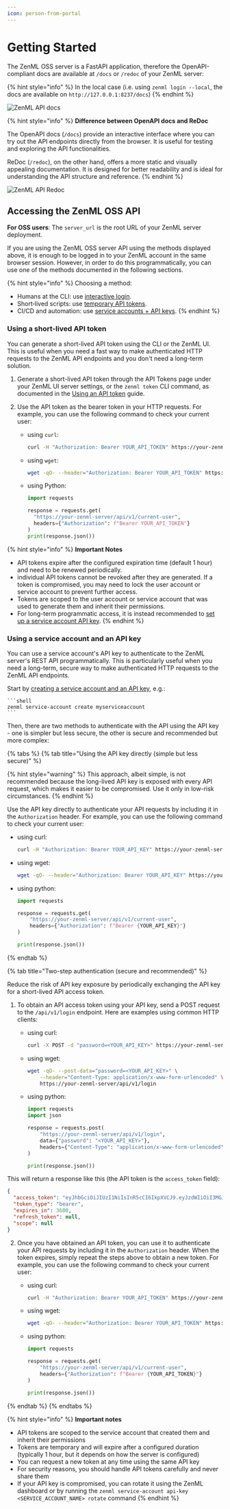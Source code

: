 ```yaml
---
icon: person-from-portal
---
```


# Getting Started

The ZenML OSS server is a FastAPI application, therefore the OpenAPI-compliant docs are available at `/docs` or `/redoc` of your ZenML server:

{% hint style="info" %}
In the local case (i.e. using `zenml login --local`, the docs are available on `http://127.0.0.1:8237/docs`)
{% endhint %}

![ZenML API docs](../../../.gitbook/assets/zenml_api_docs.png)

{% hint style="info" %}
**Difference between OpenAPI docs and ReDoc**

The OpenAPI docs (`/docs`) provide an interactive interface where you can try out the API endpoints directly from the browser. It is useful for testing and exploring the API functionalities.

ReDoc (`/redoc`), on the other hand, offers a more static and visually appealing documentation. It is designed for better readability and is ideal for understanding the API structure and reference.
{% endhint %}

![ZenML API Redoc](../../../.gitbook/assets/zenml_api_redoc.png)

## Accessing the ZenML OSS API

**For OSS users**: The `server_url` is the root URL of your ZenML server deployment.

If you are using the ZenML OSS server API using the methods displayed above, it is enough to be logged in to your ZenML account in the same browser session. However, in order to do this programmatically, you can use one of the methods documented in the following sections.

{% hint style="info" %}
Choosing a method:

- Humans at the CLI: use [interactive login](https://docs.zenml.io/how-to/manage-zenml-server/connecting-to-zenml/connect-in-with-your-user-interactive).
- Short‑lived scripts: use [temporary API tokens](https://docs.zenml.io/how-to/manage-zenml-server/connecting-to-zenml/connect-with-an-api-token).
- CI/CD and automation: use [service accounts + API keys](https://docs.zenml.io/how-to/manage-zenml-server/connecting-to-zenml/connect-with-a-service-account).
{% endhint %}

### Using a short-lived API token

You can generate a short-lived API token using the CLI or the ZenML UI. This is useful when you need a fast way to make authenticated HTTP requests to the ZenML API endpoints and you don't need a long-term solution.

1. Generate a short-lived API token through the API Tokens page under your ZenML UI server settings, or the `zenml token` CLI command, as documented in the [Using an API token](../../../how-to/manage-zenml-server/connecting-to-zenml/connect-with-an-api-token.md) guide.

2. Use the API token as the bearer token in your HTTP requests. For example, you can use the following command to check your current user:
   *   using `curl`:

       ```bash
       curl -H "Authorization: Bearer YOUR_API_TOKEN" https://your-zenml-server/api/v1/current-user
       ```
   *   using `wget`:

       ```bash
       wget -qO- --header="Authorization: Bearer YOUR_API_TOKEN" https://your-zenml-server/api/v1/current-user
       ```
   *   using Python:

       ```python
       import requests

       response = requests.get(
         "https://your-zenml-server/api/v1/current-user",
         headers={"Authorization": f"Bearer YOUR_API_TOKEN"}
       )
       print(response.json())
       ```

{% hint style="info" %}
**Important Notes**

* API tokens expire after the configured expiration time (default 1 hour) and need to be renewed periodically.
* individual API tokens cannot be revoked after they are generated. If a token is compromised, you may need to lock the user account or service account to prevent further access.
* Tokens are scoped to the user account or service account that was used to generate them and inherit their permissions.
* For long-term programmatic access, it is instead recommended to [set up a service account API key](./#using-a-service-account-and-an-api-key).
{% endhint %}

### Using a service account and an API key

You can use a service account's API key to authenticate to the ZenML server's REST API programmatically. This is particularly useful when you need a long-term, secure way to make authenticated HTTP requests to the ZenML API endpoints.

Start by [creating a service account and an API key](https://docs.zenml.io/how-to/manage-zenml-server/connecting-to-zenml/connect-with-a-service-account), e.g.:

    ```shell
    zenml service-account create myserviceaccount
    ```

Then, there are two methods to authenticate with the API using the API key - one is simpler but less secure, the other is secure and recommended but more complex:

{% tabs %}
{% tab title="Using the API key directly (simple but less secure)" %}

{% hint style="warning" %}
This approach, albeit simple, is not recommended because the long-lived API key is exposed with every API request, which makes it easier to be compromised. Use it only in low-risk circumstances.
{% endhint %}

Use the API key directly to authenticate your API requests by including it in the `Authorization` header. For example, you can use the following command to check your current user:

   *   using curl:

       ```bash
       curl -H "Authorization: Bearer YOUR_API_KEY" https://your-zenml-server/api/v1/current-user
       ```
   *   using wget:

       ```bash
       wget -qO- --header="Authorization: Bearer YOUR_API_KEY" https://your-zenml-server/api/v1/current-user
       ```
   *   using python:

       ```python
       import requests

       response = requests.get(
           "https://your-zenml-server/api/v1/current-user",
           headers={"Authorization": f"Bearer {YOUR_API_KEY}"}
       )

       print(response.json())
       ```

{% endtab %}

{% tab title="Two-step authentication (secure and recommended)" %}

Reduce the risk of API key exposure by periodically exchanging the API key for a short-lived API access token.

1. To obtain an API access token using your API key, send a POST request to the `/api/v1/login` endpoint. Here are examples using common HTTP clients:
   *   using curl:

       ```bash
       curl -X POST -d "password=<YOUR_API_KEY>" https://your-zenml-server/api/v1/login
       ```
   *   using wget:

       ```bash
       wget -qO- --post-data="password=<YOUR_API_KEY>" \
           --header="Content-Type: application/x-www-form-urlencoded" \
           https://your-zenml-server/api/v1/login
       ```
   *   using python:

       ```python
       import requests
       import json

       response = requests.post(
           "https://your-zenml-server/api/v1/login",
           data={"password": "<YOUR_API_KEY>"},
           headers={"Content-Type": "application/x-www-form-urlencoded"}
       )

       print(response.json())
       ```

This will return a response like this (the API token is the `access_token` field):

```json
{
  "access_token": "eyJhbGciOiJIUzI1NiIsInR5cCI6IkpXVCJ9.eyJzdWIiOiI3MGJjZTg5NC1hN2VjLTRkOTYtYjE1Ny1kOTZkYWY5ZWM2M2IiLCJpc3MiOiJmMGQ5NjI1Ni04YmQyLTQxZDctOWVjZi0xMmYwM2JmYTVlMTYiLCJhdWQiOiJmMGQ5NjI1Ni04YmQyLTQxZDctOWVjZi0xMmYwM2JmYTVlMTYiLCJleHAiOjE3MTk0MDk0NjAsImFwaV9rZXlfaWQiOiIzNDkyM2U0NS0zMGFlLTRkMjctODZiZS0wZGRhNTdkMjA5MDcifQ.ByB1ngCPtBenGE6UugsWC6Blga3qPqkAiPJUSFDR-u4",
  "token_type": "bearer",
  "expires_in": 3600,
  "refresh_token": null,
  "scope": null
}
```

2. Once you have obtained an API token, you can use it to authenticate your API requests by including it in the `Authorization` header. When the token expires, simply repeat the steps above to obtain a new token. For example, you can use the following command to check your current user:
   *   using curl:

       ```bash
       curl -H "Authorization: Bearer YOUR_API_TOKEN" https://your-zenml-server/api/v1/current-user
       ```
   *   using wget:

       ```bash
       wget -qO- --header="Authorization: Bearer YOUR_API_TOKEN" https://your-zenml-server/api/v1/current-user
       ```
   *   using python:

       ```python
       import requests

       response = requests.get(
           "https://your-zenml-server/api/v1/current-user",
           headers={"Authorization": f"Bearer {YOUR_API_TOKEN}"}
       )

       print(response.json())
       ```

{% endtab %}
{% endtabs %}

{% hint style="info" %}
**Important notes**

* API tokens are scoped to the service account that created them and inherit their permissions
* Tokens are temporary and will expire after a configured duration (typically 1 hour, but it depends on how the server is configured)
* You can request a new token at any time using the same API key
* For security reasons, you should handle API tokens carefully and never share them
* If your API key is compromised, you can rotate it using the ZenML dashboard or by running the `zenml service-account api-key <SERVICE_ACCOUNT_NAME> rotate` command
{% endhint %}
